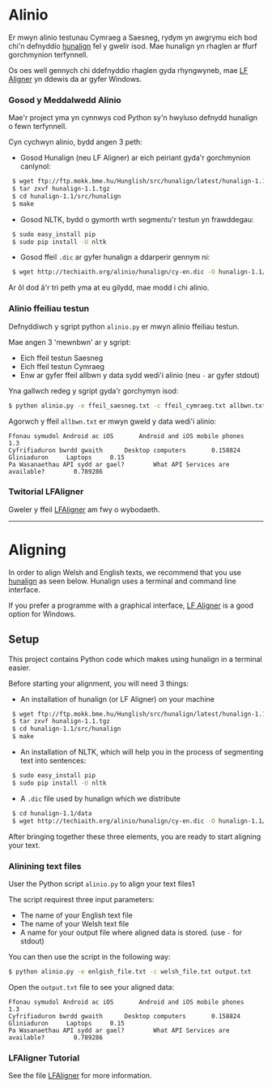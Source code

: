 # Alinio

Er mwyn alinio testunau Cymraeg a Saesneg, rydym yn awgrymu eich bod chi'n defnyddio [hunalign](http://mokk.bme.hu/en/resources/hunalign/) fel y gwelir isod. 
Mae hunalign yn rhaglen ar ffurf gorchmynion terfynnell. 

Os oes well gennych chi ddefnyddio rhaglen gyda rhyngwyneb, mae [LF Aligner](http://aligner.sourceforge.net/) yn ddewis da ar gyfer Windows.

### Gosod y Meddalwedd Alinio

Mae'r project yma yn cynnwys cod Python sy'n hwyluso defnydd hunalign o fewn terfynnell.  

Cyn cychwyn alinio, bydd angen 3 peth:

 * Gosod Hunalign (neu LF Aligner) ar eich peiriant gyda'r gorchmynion canlynol:

```sh
 $ wget ftp://ftp.mokk.bme.hu/Hunglish/src/hunalign/latest/hunalign-1.1.tgz
 $ tar zxvf hunalign-1.1.tgz 
 $ cd hunalign-1.1/src/hunalign
 $ make
```

 * Gosod NLTK, bydd o gymorth wrth segmentu'r testun yn frawddegau:

```sh
 $ sudo easy_install pip
 $ sudo pip install -U nltk
 ```

 * Gosod ffeil `.dic` ar gyfer hunalign a ddarperir gennym ni:

```sh
 $ wget http://techiaith.org/alinio/hunalign/cy-en.dic -O hunalign-1.1/data/cy-en.dic
 ```

Ar ôl dod â'r tri peth yma at eu gilydd, mae modd i chi alinio.

### Alinio ffeiliau testun

Defnyddiwch y sgript python `alinio.py` er mwyn alinio ffeiliau testun.

Mae angen 3 'mewnbwn' ar y sgript:
* Eich ffeil testun Saesneg
* Eich ffeil testun Cymraeg
* Enw ar gyfer ffeil allbwn y data sydd wedi'i alinio (neu `-` ar gyfer stdout)

Yna gallwch redeg y sgript gyda'r gorchymyn isod:

```sh
$ python alinio.py -e ffeil_saesneg.txt -c ffeil_cymraeg.txt allbwn.txt
```

Agorwch y ffeil `allbwn.txt` er mwyn gweld y data wedi'i alinio:
```
Ffonau symudol Android ac iOS       Android and iOS mobile phones       1.3
Cyfrifiaduron bwrdd gwaith      Desktop computers       0.158824
Gliniaduron     Laptops     0.15
Pa Wasanaethau API sydd ar gael?        What API Services are available?        0.789286
```


### Twitorial LFAligner

Gweler y ffeil [LFAligner](tut/LFAligner.md) am fwy o wybodaeth.

--------

# Aligning

In order to align Welsh and English texts, we recommend that you use [hunalign](http://mokk.bme.hu/en/resources/hunalign/) as seen below.
Hunalign uses a terminal and command line interface. 

If you prefer a programme with a graphical interface, [LF Aligner](http://aligner.sourceforge.net/) is a good option for Windows.

## Setup 
This project contains Python code which makes using hunalign in a terminal easier.  

Before starting your alignment, you will need 3 things:

* An installation of hunalign (or LF Aligner) on your machine

```sh
 $ wget ftp://ftp.mokk.bme.hu/Hunglish/src/hunalign/latest/hunalign-1.1.tgz
 $ tar zxvf hunalign-1.1.tgz 
 $ cd hunalign-1.1/src/hunalign
 $ make
```

* An installation of NLTK, which will help you in the process of segmenting text into 
sentences: 

```sh
 $ sudo easy_install pip
 $ sudo pip install -U nltk
 ```

* A `.dic` file used by hunalign which we distribute 

```sh
 $ cd hunalign-1.1/data
 $ wget http://techiaith.org/alinio/hunalign/cy-en.dic -O hunalign-1.1/data/cy-en.dic
 ```

After bringing together these three elements, you are ready to start aligning your text.

### Alinining text files

User the Python script `alinio.py` to align your text files1

The script requirest three input parameters:
* The name of your English text file
* The name of your Welsh text file
* A name for your output file where aligned data is stored. (use `-` for stdout)

You can then use the script in the following way:

```sh
$ python alinio.py -e enlgish_file.txt -c welsh_file.txt output.txt
```

Open the `output.txt` file to see your aligned data:
```
Ffonau symudol Android ac iOS       Android and iOS mobile phones       1.3
Cyfrifiaduron bwrdd gwaith      Desktop computers       0.158824
Gliniaduron     Laptops     0.15
Pa Wasanaethau API sydd ar gael?        What API Services are available?        0.789286
```


### LFAligner Tutorial

See the file [LFAligner](tut/LFAligner.md) for more information.
